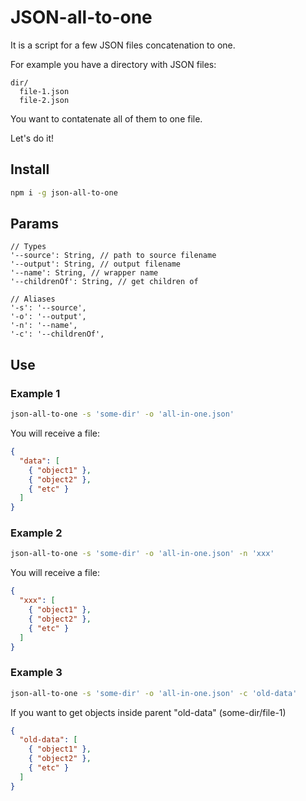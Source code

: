 # JSON-all-to-one

It is a script for a few JSON files concatenation to one.

For example you have a directory with JSON files:

```text
dir/
  file-1.json
  file-2.json
```

You want to contatenate all of them to one file.

Let's do it!

## Install

```bash
npm i -g json-all-to-one
```

## Params

```text
// Types
'--source': String, // path to source filename
'--output': String, // output filename
'--name': String, // wrapper name
'--childrenOf': String, // get children of

// Aliases
'-s': '--source',
'-o': '--output',
'-n': '--name',
'-c': '--childrenOf',
```

## Use

### Example 1

```bash
json-all-to-one -s 'some-dir' -o 'all-in-one.json'
```

You will receive a file:

```json
{
  "data": [
    { "object1" },
    { "object2" },
    { "etc" }
  ]
}
```

### Example 2

```bash
json-all-to-one -s 'some-dir' -o 'all-in-one.json' -n 'xxx'
```

You will receive a file:

```json
{
  "xxx": [
    { "object1" },
    { "object2" },
    { "etc" }
  ]
}
```

### Example 3

```bash
json-all-to-one -s 'some-dir' -o 'all-in-one.json' -c 'old-data'
```

If you want to get objects inside parent "old-data" (some-dir/file-1)

```json
{
  "old-data": [
    { "object1" },
    { "object2" },
    { "etc" }
  ]
}
```
